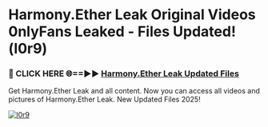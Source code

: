 # Harmony.Ether Leak Original Videos 0nlyFans Leaked - Files Updated! (l0r9)

<h3>🔴 CLICK HERE 🌐==►► <a href="https://tinyurl.com/4seja8ks" rel="nofollow">Harmony.Ether Leak Updated Files</a></h3>

Get Harmony.Ether Leak and all content. Now you can access all videos and pictures of Harmony.Ether Leak. New Updated Files 2025!

[![l0r9](https://i.imgur.com/EWjZXRe.gif)](https://tinyurl.com/4seja8ks)
